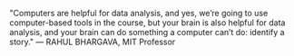 "Computers are helpful for data analysis, and yes, we’re going to use computer-based tools in the course, but your brain is also helpful for data analysis, and your brain can do something a computer can’t do: identify a story."
— RAHUL BHARGAVA, MIT Professor
